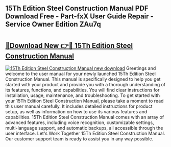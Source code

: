 ## 15Th Edition Steel Construction Manual PDF Download Free - Part-fxX User Guide Repair - Service Owner Edition ZAu7q

# <h2><a href="http://bc40026.oget.top/?id=15Th+Edition+Steel+Construction+Manual">🔗Download New 👉🔴 15Th Edition Steel Construction Manual</a></h2>

[![15Th Edition Steel Construction Manual new download](https://i.imgur.com/5g1atiW.png)](http://bc40026.oget.top/?id=15Th+Edition+Steel+Construction+Manual)
Greetings and welcome to the user manual for your newly launched 15Th Edition Steel Construction Manual. This manual is specifically designed to help you get started with your product and provide you with a thorough understanding of its features, functions, and capabilities. You will find clear instructions for installation, usage, maintenance, and troubleshooting. To get started with your 15Th Edition Steel Construction Manual, please take a moment to read this user manual carefully. It includes detailed instructions for product setup, as well as information on how to use its various features and capabilities. 15Th Edition Steel Construction Manual comes with an array of advanced features, including voice recognition, customizable settings, multi-language support, and automatic backups, all accessible through the user interface. Let's Work Together 15Th Edition Steel Construction Manual. Our customer support team is ready to assist you in any way possible.

